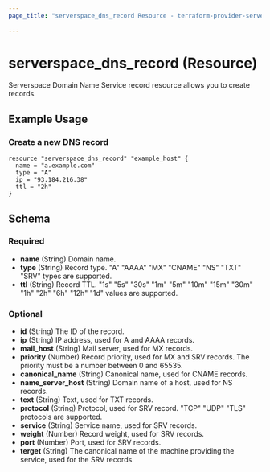 ```yaml
---
page_title: "serverspace_dns_record Resource - terraform-provider-serverspace"
  
---
```


# serverspace_dns_record (Resource)

Serverspace Domain Name Service record resource allows you to create records.

## Example Usage

### Create a new DNS record

```hcl
resource "serverspace_dns_record" "example_host" {
  name = "a.example.com"
  type = "A"
  ip = "93.184.216.38"
  ttl = "2h"
}
```
## Schema

### Required

- **name** (String) Domain name.
- **type** (String) Record type. "A" "AAAA" "MX" "CNAME" "NS" "TXT" "SRV" types are supported.
- **ttl** (String) Record TTL. "1s" "5s" "30s" "1m" "5m" "10m" "15m" "30m" "1h" "2h" "6h" "12h" "1d" values are supported.

### Optional

- **id** (String) The ID of the record.
- **ip** (String) IP address, used for A and AAAA records.
- **mail_host** (String) Mail server, used for MX records.
- **priority** (Number) Record priority, used for MX and SRV records. The priority must be a number between 0 and 65535.
- **canonical_name** (String) Canonical name, used for CNAME records.
- **name_server_host** (String) Domain name of a host, used for NS records.
- **text** (String) Text, used for TXT records.
- **protocol** (String) Protocol, used for SRV record. "TCP" "UDP" "TLS" protocols are supported.
- **service** (String) Service name, used for SRV records.
- **weight** (Number) Record weight, used for SRV records.
- **port** (Number) Port, used for SRV records.
- **terget** (String) The canonical name of the machine providing the service, used for the SRV records.

